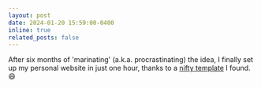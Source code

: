 ```yaml
---
layout: post
date: 2024-01-20 15:59:00-0400
inline: true
related_posts: false
---
```


After six months of 'marinating' (a.k.a. procrastinating) the idea, I finally set up my personal website in just one hour, thanks to a [nifty template](https://github.com/alshedivat/al-folio) I found.:smile: